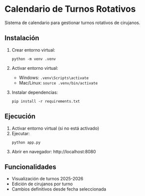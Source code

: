 # Calendario de Turnos Rotativos

Sistema de calendario para gestionar turnos rotativos de cirujanos.

## Instalación

1. Crear entorno virtual:
   ```
   python -m venv .venv
   ```

2. Activar entorno virtual:
   - Windows: `.venv\Scripts\activate`
   - Mac/Linux: `source .venv/bin/activate`

3. Instalar dependencias:
   ```
   pip install -r requirements.txt
   ```

## Ejecución

1. Activar entorno virtual (si no está activado)
2. Ejecutar:
   ```
   python app.py
   ```
3. Abrir en navegador: http://localhost:8080

## Funcionalidades

- Visualización de turnos 2025-2026
- Edición de cirujanos por turno
- Cambios definitivos desde fecha seleccionada 